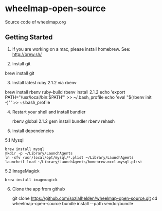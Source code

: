 # wheelmap-open-source

Source code of wheelmap.org

## Getting Started

1. If you are working on a mac, please install homebrew. See: http://brew.sh/

2. Install git


  brew install git

3. Install latest ruby 2.1.2 via rbenv


  brew install rbenv ruby-build
  rbenv install 2.1.2
  echo 'export PATH="/usr/local/bin:$PATH"' >> ~/.bash_profile
  echo 'eval "$(rbenv init -)"' >> ~/.bash_profile

4. Restart your shell and install bundler

    rbenv global 2.1.2
    gem install bundler
    rbenv rehash

5. Install dependencies

  5.1 Mysql

    brew install mysql
    mkdir -p ~/Library/LaunchAgents
    ln -sfv /usr/local/opt/mysql/*.plist ~/Library/LaunchAgents
    launchctl load ~/Library/LaunchAgents/homebrew.mxcl.mysql.plist

  5.2 ImageMagick

    brew install imagemagick

6. Clone the app from github

    git clone https://github.com/sozialhelden/wheelmap-open-source.git
    cd wheelmap-open-source
    bundle install --path vendor/bundle



